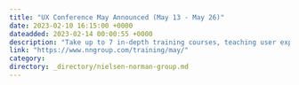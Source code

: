 ```yaml
---
title: "UX Conference May Announced (May 13 - May 26)"
date: 2023-02-10 16:15:00 +0000
dateadded: 2023-02-14 00:00:55 +0000
description: "Take up to 7 in-depth training courses, teaching user experience best practices for successful design. Conference focused on long-lasting skills for UX professionals. May 13 - May 26, 2023"
link: "https://www.nngroup.com/training/may/"
category:
directory: _directory/nielsen-norman-group.md
---
```

